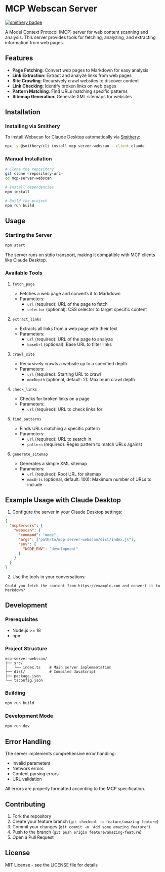 # MCP Webscan Server
[![smithery badge](https://smithery.ai/badge/mcp-server-webscan)](https://smithery.ai/server/mcp-server-webscan)

A Model Context Protocol (MCP) server for web content scanning and analysis. This server provides tools for fetching, analyzing, and extracting information from web pages.

## Features

- **Page Fetching**: Convert web pages to Markdown for easy analysis
- **Link Extraction**: Extract and analyze links from web pages
- **Site Crawling**: Recursively crawl websites to discover content
- **Link Checking**: Identify broken links on web pages
- **Pattern Matching**: Find URLs matching specific patterns
- **Sitemap Generation**: Generate XML sitemaps for websites

## Installation

### Installing via Smithery

To install Webscan for Claude Desktop automatically via [Smithery](https://smithery.ai/server/mcp-server-webscan):

```bash
npx -y @smithery/cli install mcp-server-webscan --client claude
```

### Manual Installation
```bash
# Clone the repository
git clone <repository-url>
cd mcp-server-webscan

# Install dependencies
npm install

# Build the project
npm run build
```

## Usage

### Starting the Server

```bash
npm start
```

The server runs on stdio transport, making it compatible with MCP clients like Claude Desktop.

### Available Tools

1. `fetch_page`
   - Fetches a web page and converts it to Markdown
   - Parameters:
     - `url` (required): URL of the page to fetch
     - `selector` (optional): CSS selector to target specific content

2. `extract_links`
   - Extracts all links from a web page with their text
   - Parameters:
     - `url` (required): URL of the page to analyze
     - `baseUrl` (optional): Base URL to filter links

3. `crawl_site`
   - Recursively crawls a website up to a specified depth
   - Parameters:
     - `url` (required): Starting URL to crawl
     - `maxDepth` (optional, default: 2): Maximum crawl depth

4. `check_links`
   - Checks for broken links on a page
   - Parameters:
     - `url` (required): URL to check links for

5. `find_patterns`
   - Finds URLs matching a specific pattern
   - Parameters:
     - `url` (required): URL to search in
     - `pattern` (required): Regex pattern to match URLs against

6. `generate_sitemap`
   - Generates a simple XML sitemap
   - Parameters:
     - `url` (required): Root URL for sitemap
     - `maxUrls` (optional, default: 100): Maximum number of URLs to include

## Example Usage with Claude Desktop

1. Configure the server in your Claude Desktop settings:

```json
{
  "mcpServers": {
    "webscan": {
      "command": "node",
      "args": ["path/to/mcp-server-webscan/dist/index.js"],
      "env": {
        "NODE_ENV": "development"
      }
    }
  }
}
```

2. Use the tools in your conversations:

```
Could you fetch the content from https://example.com and convert it to Markdown?
```

## Development

### Prerequisites

- Node.js >= 18
- npm

### Project Structure

```
mcp-server-webscan/
├── src/
│   └── index.ts    # Main server implementation
├── dist/           # Compiled JavaScript
├── package.json
└── tsconfig.json
```

### Building

```bash
npm run build
```

### Development Mode

```bash
npm run dev
```

## Error Handling

The server implements comprehensive error handling:

- Invalid parameters
- Network errors
- Content parsing errors
- URL validation

All errors are properly formatted according to the MCP specification.

## Contributing

1. Fork the repository
2. Create your feature branch (`git checkout -b feature/amazing-feature`)
3. Commit your changes (`git commit -m 'Add some amazing feature'`)
4. Push to the branch (`git push origin feature/amazing-feature`)
5. Open a Pull Request

## License

MIT License - see the LICENSE file for details
